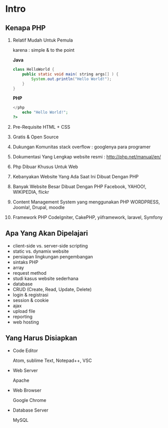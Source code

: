 # Intro

## Kenapa PHP

1.  Relatif Mudah Untuk Pemula

    karena : simple & to the point

    **Java**

    ```java
    class HelloWorld {
        public static void main( string args[] ) {
            System.out.println("Hello World!");
        }
    }
    ```

    **PHP**

    ```php
    </php
        echo "Hello World!";
    ?>
    ```

2.  Pre-Requisite
    HTML + CSS
3.  Gratis & Open Source
4.  Dukungan Komunitas
    stack overflow : googlenya para programer
5.  Dokumentasi Yang Lengkap
    website resmi : http://php.net/manual/en/
6.  Php Dibuar Khusus Untuk Web
7.  Kebanyakan Website Yang Ada Saat Ini Dibuat Dengan PHP
8.  Banyak Website Besar Dibuat Dengan PHP
    Facebook, YAHOO!, WIKIPEDIA, flickr
9.  Content Management System yang menggunakan PHP
    WORDPRESS, Joomla!, Drupal, moodle
10. Framework PHP
    CodeIgniter, CakePHP, yiiframework, laravel, Symfony

## Apa Yang Akan Dipelajari

-   client-side vs. server-side scripting
-   static vs. dynamix website
-   persiapan lingkungan pengembangan
-   sintaks PHP
-   array
-   request method
-   studi kasus website sederhana
-   database
-   CRUD (Create, Read, Update, Delete)
-   login & registrasi
-   session & cookie
-   ajax
-   upload file
-   reporting
-   web hosting

## Yang Harus Disiapkan

-   Code Editor

    Atom, sublime Text, Notepad++, VSC

-   Web Server

    Apache

-   Web Browser

    Google Chrome

-   Database Server

    MySQL
